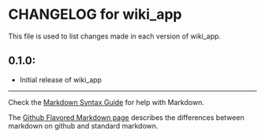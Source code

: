 # CHANGELOG for wiki_app

This file is used to list changes made in each version of wiki_app.

## 0.1.0:

* Initial release of wiki_app

- - -
Check the [Markdown Syntax Guide](http://daringfireball.net/projects/markdown/syntax) for help with Markdown.

The [Github Flavored Markdown page](http://github.github.com/github-flavored-markdown/) describes the differences between markdown on github and standard markdown.
